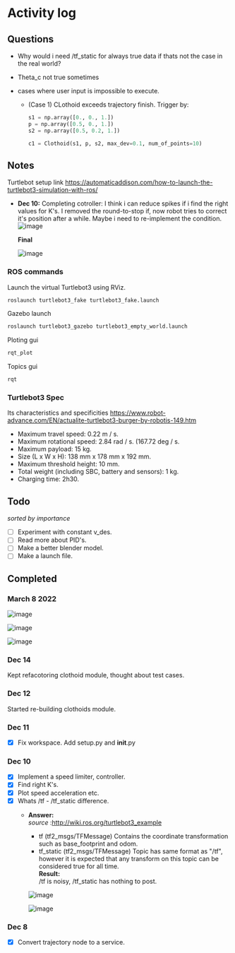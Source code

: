 # Activity log

## Questions

- Why would i need /tf_static for always true data if thats not the case in the real world?

- Theta_c not true sometimes

- cases where user input is impossible to execute.
  - (Case 1) CLothoid exceeds trajectory finish.
    Trigger by:

    ```python
    s1 = np.array([0., 0., 1.])
    p = np.array([0.5, 0., 1.])
    s2 = np.array([0.5, 0.2, 1.])

    c1 = Clothoid(s1, p, s2, max_dev=0.1, num_of_points=10)
    ```

## Notes

Turtlebot setup link <https://automaticaddison.com/how-to-launch-the-turtlebot3-simulation-with-ros/>

- **Dec 10:** Completing cotroller: I think i can reduce spikes if i find the right values for K's. 
  I removed the round-to-stop if, now robot tries to correct it's position after a while. Maybe i 
  need to re-implement the condition.
    ![image](../microrobot/images/speed_acceleration_spikes.png)

  **Final**

    ![image](../microrobot/images/speed_final.png)

### ROS commands

Launch the virtual Turtlebot3 using RViz.

```bash
roslaunch turtlebot3_fake turtlebot3_fake.launch
```

Gazebo launch

```bash
roslaunch turtlebot3_gazebo turtlebot3_empty_world.launch
```

Ploting gui

```bash
rqt_plot
```

Topics gui

```bash
rqt
```

### Turtlebot3 Spec

Its characteristics and specificities
<https://www.robot-advance.com/EN/actualite-turtlebot3-burger-by-robotis-149.htm>

- Maximum travel speed: 0.22 m / s.
- Maximum rotational speed: 2.84 rad / s. (167.72 deg / s.
- Maximum payload: 15 kg.
- Size (L x W x H): 138 mm x 178 mm x 192 mm.
- Maximum threshold height: 10 mm.
- Total weight (including SBC, battery and sensors): 1 kg.
- Charging time: 2h30.

## Todo

*sorted by importance*

- [ ] Experiment with constant v_des.
- [ ] Read more about PID's.
- [ ] Make a better blender model.
- [ ] Make a launch file.

## Completed

### March 8 2022

![image](../microrobot/images/urdf_progress.png)

![image](../microrobot/images/geometry.png)

![image](../microrobot/images/functions.png)

### Dec 14

Kept refacotoring clothoid module, thought about test cases.

### Dec 12

Started re-building clothoids module.

### Dec 11

- [x] Fix workspace. Add setup.py and __init__.py

### Dec 10

- [x] Implement a speed limiter, controller.
- [X] Find right K's.
- [x] Plot speed acceleration etc.
- [x] Whats /tf - /tf_static difference.
  - **Answer:** \
    *source* :<http://wiki.ros.org/turtlebot3_example>
    - tf (tf2_msgs/TFMessage)
      Contains the coordinate transformation such as base_footprint and odom.
    - tf_static (tf2_msgs/TFMessage)
      Topic has same format as "/tf", however it is expected that any transform on this topic can be considered true for all time.  
    **Result:** \
    /tf is noisy, /tf_static has nothing to post.

    ![image](../microrobot/images/tf_noise_1.png)

    ![image](../microrobot/images/tf_noise.png)

### Dec 8

- [x] Convert trajectory node to a service.

